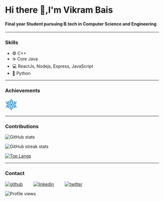 # Hi there 👋,I'm Vikram Bais

#### Final year Student pursuing B.tech in Computer Science and Engineering

---
### Skills
- ©️ C++
- ☕ Core Java
- 💻 ReactJs, Nodejs, Express, JavaScript
- 🐍 Python

---
### Achievements
<a href='https://archiveprogram.github.com/'><img src='https://raw.githubusercontent.com/acervenky/animated-github-badges/master/assets/acbadge.gif' width='40' height='40'></a> 

---
### Contributions
![GitHub stats](https://github-readme-stats.vercel.app/api?username=ViKrAm-Bais&show_icons=true)

![GitHub streak stats](https://github-readme-streak-stats.herokuapp.com/?user=ViKrAm-Bais)  

[![Top Langs](https://github-readme-stats.vercel.app/api/top-langs/?username=ViKrAm-Bais&layout=compact)](https://github.com/ViKrAm-Bais/github-readme-stats)

---
### Contact
[<img src='https://cdn.jsdelivr.net/npm/simple-icons@3.0.1/icons/github.svg' alt='github' height='40'>](https://github.com/https://github.com/ViKrAm-Bais)&nbsp;&nbsp;&nbsp;&nbsp;&nbsp;&nbsp;&nbsp;&nbsp; [<img src='https://cdn.jsdelivr.net/npm/simple-icons@3.0.1/icons/linkedin.svg' alt='linkedin' height='40'>](https://www.linkedin.com/in/https://www.linkedin.com/in/vikram-bais//)&nbsp;&nbsp;&nbsp;&nbsp;&nbsp;&nbsp;&nbsp;&nbsp; [<img src='https://cdn.jsdelivr.net/npm/simple-icons@3.0.1/icons/twitter.svg' alt='twitter' height='40'>](https://twitter.com/https://twitter.com/VikramBais3)

![Profile views](https://gpvc.arturio.dev/ViKrAm-Bais) 
